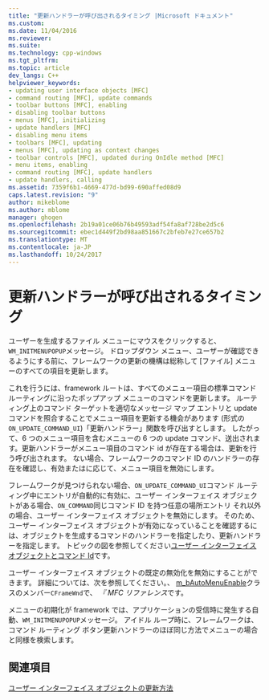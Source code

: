 ```yaml
---
title: "更新ハンドラーが呼び出されるタイミング |Microsoft ドキュメント"
ms.custom: 
ms.date: 11/04/2016
ms.reviewer: 
ms.suite: 
ms.technology: cpp-windows
ms.tgt_pltfrm: 
ms.topic: article
dev_langs: C++
helpviewer_keywords:
- updating user interface objects [MFC]
- command routing [MFC], update commands
- toolbar buttons [MFC], enabling
- disabling toolbar buttons
- menus [MFC], initializing
- update handlers [MFC]
- disabling menu items
- toolbars [MFC], updating
- menus [MFC], updating as context changes
- toolbar controls [MFC], updated during OnIdle method [MFC]
- menu items, enabling
- command routing [MFC], update handlers
- update handlers, calling
ms.assetid: 7359f6b1-4669-477d-bd99-690affed08d9
caps.latest.revision: "9"
author: mikeblome
ms.author: mblome
manager: ghogen
ms.openlocfilehash: 2b19a01ce06b76b49593adf54fa8af728be2d5c6
ms.sourcegitcommit: ebec1d449f2bd98aa851667c2bfeb7e27ce657b2
ms.translationtype: MT
ms.contentlocale: ja-JP
ms.lasthandoff: 10/24/2017
---
```

# <a name="when-update-handlers-are-called"></a>更新ハンドラーが呼び出されるタイミング
ユーザーを生成するファイル メニューにマウスをクリックすると、`WM_INITMENUPOPUP`メッセージ。 ドロップダウン メニュー、ユーザーが確認できるようにする前に、フレームワークの更新の機構は総称して [ファイル] メニューのすべての項目を更新します。  
  
 これを行うには、framework ルートは、すべてのメニュー項目の標準コマンド ルーティングに沿ったポップアップ メニューのコマンドを更新します。 ルーティング上のコマンド ターゲットを適切なメッセージ マップ エントリと update コマンドを照合することでメニュー項目を更新する機会があります (形式の`ON_UPDATE_COMMAND_UI`)「更新ハンドラー」関数を呼び出すとします。 したがって、6 つのメニュー項目を含むメニューの 6 つの update コマンド、送出されます。更新ハンドラーがメニュー項目のコマンド id が存在する場合は、更新を行う呼び出されます。 ない場合、フレームワークのコマンド ID のハンドラーの存在を確認し、有効またはに応じて、メニュー項目を無効にします。  
  
 フレームワークが見つけられない場合、`ON_UPDATE_COMMAND_UI`コマンド ルーティング中にエントリが自動的に有効に、ユーザー インターフェイス オブジェクトがある場合、`ON_COMMAND`同じコマンド ID を持つ任意の場所エントリ それ以外の場合、ユーザー インターフェイス オブジェクトを無効にします。 そのため、ユーザー インターフェイス オブジェクトが有効になっていることを確認するには、オブジェクトを生成するコマンドのハンドラーを指定したり、更新ハンドラーを指定します。 トピックの図を参照してください[ユーザー インターフェイス オブジェクトとコマンド Id](../mfc/user-interface-objects-and-command-ids.md)です。  
  
 ユーザー インターフェイス オブジェクトの既定の無効化を無効にすることができます。 詳細については、次を参照してください。、 [m_bAutoMenuEnable](../mfc/reference/cframewnd-class.md#m_bautomenuenable)クラスのメンバー`CFrameWnd`で、 *『 MFC リファレンス*です。  
  
 メニューの初期化が framework では、アプリケーションの受信時に発生する自動、`WM_INITMENUPOPUP`メッセージ。 アイドル ループ時に、フレームワークは、コマンド ルーティング ボタン更新ハンドラーのほぼ同じ方法でメニューの場合と同様を検索します。  
  
## <a name="see-also"></a>関連項目  
 [ユーザー インターフェイス オブジェクトの更新方法](../mfc/how-to-update-user-interface-objects.md)

